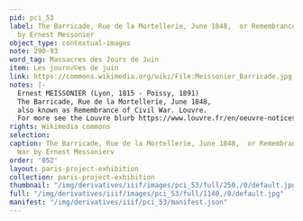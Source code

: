 ```yaml
---
pid: pci_53
label: The Barricade, Rue de la Mortellerie, June 1848,  or Remembrance of Civil War
  by Ernest Messonier
object_type: contextual-images
note: 290-93
word_tag: Massacres des Jours de Juin
item: Les journ√©es de juin
link: https://commons.wikimedia.org/wiki/File:Meissonier_Barricade.jpg
notes: |-
  Ernest MEISSONIER (Lyon, 1815 - Poissy, 1891)
  The Barricade, Rue de la Mortellerie, June 1848,
  also known as Remembrance of Civil War. Louvre.
  For more see the Louvre blurb https://www.louvre.fr/en/oeuvre-notices/barricade-rue-de-la-mortellerie-june-1848
rights: Wikimedia commons
selection: 
caption: The Barricade, Rue de la Mortellerie, June 1848,  or Remembrance of Civil
  War by Ernest Messonierv
order: '052'
layout: paris-project-exhibition
collection: paris-project-exhibition
thumbnail: "/img/derivatives/iiif/images/pci_53/full/250,/0/default.jpg"
full: "/img/derivatives/iiif/images/pci_53/full/1140,/0/default.jpg"
manifest: "/img/derivatives/iiif/pci_53/manifest.json"
---
```

